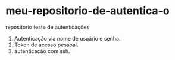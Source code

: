 # meu-repositorio-de-autentica-o

repositorio teste de autenticações

1. Autenticação via nome de usuário e senha.
2. Token de acesso pessoal.
3. autenticação com ssh.